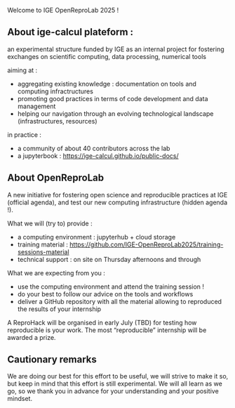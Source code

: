  Welcome to IGE OpenReproLab 2025 ! 
 
##  About ige-calcul plateform : 

an experimental structure funded by IGE as an internal project for fostering exchanges on scientific computing, data processing, numerical tools

aiming at  : 
 - aggregating existing knowledge : documentation on tools and computing infractructures 
 - promoting good practices in terms of code development and data management 
 - helping our navigation through an evolving technological landscape (infrastructures, resources)

in practice : 
 - a community of about 40 contributors across the lab
 - a jupyterbook : https://ige-calcul.github.io/public-docs/


## About OpenReproLab 
A new initiative for fostering open science and reproducible practices at IGE (official agenda), and test our new computing infrastructure (hidden agenda !). 

What we will (try to) provide : 
 - a computing environment : jupyterhub + cloud storage
 - training material : https://github.com/IGE-OpenReproLab2025/training-sessions-material
 - technical support : on site on Thursday afternoons and through  

What we are expecting from you : 
 - use the computing environment and attend the training session ! 
 - do your best to follow our advice on the tools and workflows 
 - deliver a GitHub repository with all the material allowing to reproduced the results of your internship  

A ReproHack will be organised in early July (TBD) for testing how reproducible is your work. The most “reproducible” internship will be awarded a prize. 
 
 
## Cautionary remarks 
We are doing our best for this effort to be useful, we will strive to make it so, but keep in mind that this effort is still experimental. We will all learn as we go, so we thank you in advance for your understanding and your positive mindset. 


